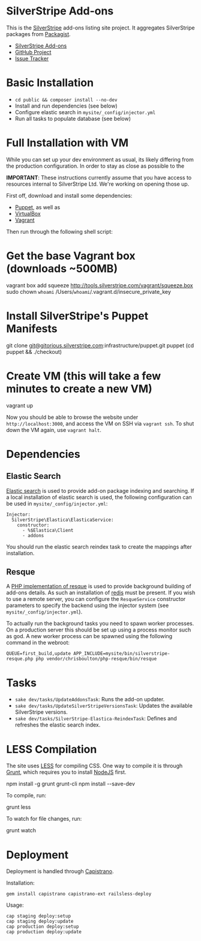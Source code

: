 SilverStripe Add-ons
====================

This is the [SilverStripe](http://silverstripe.org) add-ons listing site
project. It aggregates SilverStripe packages from [Packagist](http://packagist.org).

* [SilverStripe Add-ons](http://addons.silverstripe.org)
* [GitHub Project](https://github.com/silverstripe/addons.silverstripe.org)
* [Issue Tracker](https://github.com/silverstripe/addons.silverstripe.org/issues)

Basic Installation
============

 * `cd public && composer install --no-dev`
 * Install and run dependencies (see below)
 * Configure elastic search in `mysite/_config/injector.yml`
 * Run all tasks to populate database (see below)

Full Installation with VM
============

While you can set up your dev environment as usual,
its likely differing from the production configuration.
In order to stay as close as possible to the 

**IMPORTANT**: These instructions currently assume that you
have access to resources internal to SilverStripe Ltd.
We're working on opening those up.

First off, download and install some dependencies:

 * [Puppet](https://puppetlabs.com/puppet/puppet-open-source/), as well as 
 * [VirtualBox](https://www.virtualbox.org/)
 * [Vagrant](http://downloads.vagrantup.com/)

Then run through the following shell script:

  # Get the base Vagrant box (downloads ~500MB)
  vagrant box add squeeze http://tools.silverstripe.com/vagrant/squeeze.box
  sudo chown `whoami` /Users/`whoami`/.vagrant.d/insecure_private_key

  # Install SilverStripe's Puppet Manifests
  git clone git@gitorious.silverstripe.com:infrastructure/puppet.git puppet
  (cd puppet && ./checkout)

  # Create VM (this will take a few minutes to create a new VM)
  vagrant up

Now you should be able to browse the website under `http://localhost:3000`,
and access the VM on SSH via `vagrant ssh`. To shut down the VM again, use `vagrant halt`.

Dependencies
============

Elastic Search
--------------

[Elastic search](www.elasticsearch.org) is used to provide add-on package indexing and searching. If a
local installation of elastic search is used, the following configuration can be used
in `mysite/_config/injector.yml`:

    Injector:
      SilverStripe\Elastica\ElasticaService:
        constructor:
          - %$Elastica\Client
          - addons

You should run the elastic search reindex task to create the mappings after installation.

Resque
------

A [PHP implementation of resque](https://github.com/chrisboulton/php-resque) 
is used to provide background building of add-ons
details. As such an installation of [redis](http://redis.io/) must be present. If you wish to use a
remote server, you can configure the `ResqueService` constructor parameters to
specify the backend using the injector system (see `mysite/_config/injector.yml`).

To actually run the background tasks you need to spawn worker processes. On a
production server this should be set up using a process monitor such as god. A
new worker process can be spawned using the following command in the webroot:

    QUEUE=first_build,update APP_INCLUDE=mysite/bin/silverstripe-resque.php php vendor/chrisboulton/php-resque/bin/resque

Tasks
============

 * `sake dev/tasks/UpdateAddonsTask`: Runs the add-on updater.
 * `sake dev/tasks/UpdateSilverStripeVersionsTask`: Updates the available SilverStripe versions.
 * `sake dev/tasks/SilverStripe-Elastica-ReindexTask`: Defines and refreshes the elastic search index.

LESS Compilation
===========

The site uses [LESS](http://lesscss.org) for compiling CSS.
One way to compile it is through [Grunt](http://gruntjs.org),
which requires you to install [NodeJS](http://nodejs.org) first.

  npm install -g grunt grunt-cli
  npm install --save-dev

To compile, run:

  grunt less

To watch for file changes, run:

  grunt watch

Deployment
============

Deployment is handled through [Capistrano](https://github.com/capistrano/capistrano).

Installation:

	gem install capistrano capistrano-ext railsless-deploy

Usage:

	cap staging deploy:setup
	cap staging deploy:update
	cap production deploy:setup
	cap production deploy:update